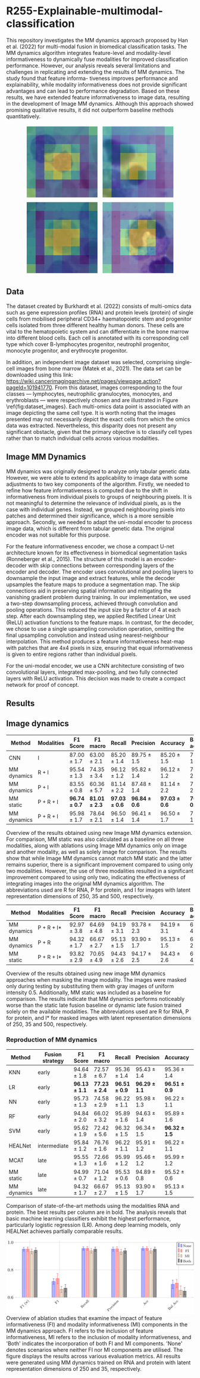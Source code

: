 # R255-Explainable-multimodal-classification

This repository investigates the MM dynamics
approach proposed by Han et al. (2022) for
multi-modal fusion in biomedical classification
tasks. The MM dynamics algorithm integrates
feature-level and modality-level informativeness
to dynamically fuse modalities for improved
classification performance. However, our analysis
reveals several limitations and challenges in
replicating and extending the results of MM
dynamics. The study found that feature informa-
tiveness improves performance and explainability,
while modality informativeness does not provide
significant advantages and can lead to performance
degradation. Based on these results, we have
extended feature informativeness to image data,
resulting in the development of Image MM
dynamics. Although this approach showed
promising qualitative results, it did not outperform
baseline methods quantitatively.

<p align="center">
  <img src="images/maskimage3.png" alt="Image 1" width="200"/>
  <img src="images/maskimage4.png" alt="Image 2" width="200"/>
  <img src="images/maskimage5.png" alt="Image 3" width="200"/>
  <img src="images/maskimage8.png" alt="Image 4" width="200"/>
</p>

## Data
The dataset created by  Burkhardt et al. (2022) consists of multi-omics data such as gene expression profiles (RNA) and protein levels (protein) of single cells from mobilised peripheral CD34+ haematopoietic stem and progenitor cells isolated from three different healthy human donors. These cells are vital to the hematopoietic system and can differentiate in the bone marrow into different blood cells. Each cell is annotated with its corresponding cell type which cover B-lymphocytes progenitor, neutrophil progenitor, monocyte progenitor, and erythrocyte progenitor.

In addition, an independent image dataset was selected, comprising single-cell images from bone marrow (Matek et al., 2021). The data set can be downloaded using this link: https://wiki.cancerimagingarchive.net/pages/viewpage.action?pageId=101941770. From this dataset, images corresponding to the four classes — lymphocytes, neutrophilic granulocytes, monocytes, and erythroblasts — were respectively chosen and are illustrated in Figure \ref{fig:dataset_images}. Each multi-omics data point is associated with an image depicting the same cell type. It is worth noting that the images presented may not necessarily depict the exact cells from which the omics data was extracted.  Nevertheless, this disparity does not present any significant obstacle, given that the primary objective is to classify cell types rather than to match individual cells across various modalities. 


## Image MM Dynamics 
MM dynamics was originally designed to analyze only tabular genetic data. However, we were able to extend its applicability to image data with some adjustments to two key components of the algorithm. Firstly, we needed to refine how feature informativeness is computed due to the shift in informativeness from individual pixels to groups of neighbouring pixels. It is not meaningful to determine the relevance of individual pixels, as is the case with individual genes. Instead, we grouped neighbouring pixels into patches and determined their significance, which is a more sensible approach. Secondly, we needed to adapt the uni-modal encoder to process image data, which is different from tabular genetic data. The original encoder was not suitable for this purpose.



For the feature informativeness encoder, we chose a compact U-net architecture known for its effectiveness in biomedical segmentation tasks (Ronneberger et al., 2015). The structure of this model is an encoder-decoder with skip connections between corresponding layers of the encoder and decoder. The encoder uses convolutional and pooling layers to downsample the input image and extract features, while the decoder upsamples the feature maps to produce a segmentation map. The skip connections aid in preserving spatial information and mitigating the vanishing gradient problem during training. 
In our implementation, we used a two-step downsampling process, achieved through convolution and pooling operations. This reduced the input size by a factor of 4 at each step. After each downsampling step, we applied Rectified Linear Unit (ReLU) activation functions to the feature maps.
In contrast, for the decoder, we chose to use a single upsampling convolution operation, omitting the final upsampling convolution and instead using nearest-neighbour interpolation. This method produces a feature informativeness heat-map with patches that are 4x4 pixels in size, ensuring that equal informativeness is given to entire regions rather than individual pixels.
 
For the uni-modal encoder, we use a CNN architecture consisting of two convolutional layers, integrated max-pooling, and two fully connected layers with ReLU activation. This decision was made to create a compact network for proof of concept.

## Results

## Image dynamics

| Method        | Modalities   | F1 Score          | F1 macro          | Recall            | Precision         | Accuracy          | Balanced accuracy |
|---------------|--------------|-------------------|-------------------|-------------------|-------------------|-------------------|-------------------|
| CNN           | I            | 87.00 ± 1.7       | 63.00 ± 2.1       | 85.20 ± 1.4       | 89.75 ± 1.5       | 85.20 ± 1.5       | 73.03 ± 1.7       |
| MM dynamics   | R + I        | 95.54 ± 1.3       | 74.35 ± 3.4       | 96.12 ± 1.2       | 95.82 ± 1.4       | 96.12 ± 1.2       | 70.07 ± 2.5       |
| MM dynamics   | P + I        | 83.55 ± 0.8       | 60.36 ± 5.7       | 81.14 ± 2.2       | 87.48 ± 1.4       | 81.14 ± 2.2       | 71.67 ± 2.7       |
| MM static     | P + R + I    | **96.74 ± 0.7**   | **81.01 ± 2.3**   | **97.03 ± 0.6**   | **96.84 ± 0.6**   | **97.03 ± 0.6**   | **76.97 ± 0.4**   |
| MM dynamics   | P + R + I    | 95.98 ± 1.7       | 78.64 ± 2.1       | 96.50 ± 1.4       | 96.41 ± 1.4       | 96.50 ± 1.7       | 73.50 ± 1.7       |

Overview of the results obtained using new Image MM dynamics extension. For comparison, MM static was also calculated as a baseline on all three modalities, along with ablations using Image MM dynamics only on image and another modality, as well as solely image for comparison.  The results show that while Image MM dynamics cannot match MM static and the latter remains superior, there is a significant improvement compared to using only two modalities. However, the use of three modalities resulted in a significant improvement compared to using only two, indicating the effectiveness of integrating images into the original MM dynamics algorithm. The abbreviations used are R for RNA, P for protein, and I for images with latent representation dimensions of 250, 35 and 500, respectively.

| Method        | Modalities  | F1 Score          | F1 macro          | Recall            | Precision         | Accuracy          | Balanced accuracy |
|---------------|-------------|-------------------|-------------------|-------------------|-------------------|-------------------|-------------------|
| MM dynamics   | P + R + I* | 92.97 ± 3.8       | 64.69 ± 4.8       | 94.19 ± 3.1       | 93.78 ± 2.3       | 94.19 ± 3.1       | 61.58 ± 4.8       |
| MM dynamics   | P + R       | 94.32 ± 1.7       | 66.67 ± 2.7       | 95.13 ± 1.5       | 93.90 ± 1.7       | 95.13 ± 1.5       | 64.53 ± 2.6       |
| MM static     | P + R + I* | 93.82 ± 2.9       | 70.65 ± 4.9       | 94.43 ± 2.6       | 94.17 ± 2.5       | 94.43 ± 2.6       | 66.54 ± 4.9       |

Overview of the results obtained using new image MM dynamics approaches when masking the image modality. The images were masked only during testing by substituting them with gray images of uniform intensity 0.5. Additionally, MM static was included as a baseline for comparison. The results indicate that MM dynamics performs noticeably worse than the static late fusion baseline or dynamic late fusion trained solely on the available modalities. The abbreviations used are R for RNA, P for protein, and I* for masked images with latent representation dimensions of 250, 35 and 500, respectively.


### Reproduction of MM dynamics
| Method        | Fusion strategy | F1 Score           | F1 macro         | Recall            | Precision         | Accuracy          | Balanced accuracy |
|---------------|-----------------|--------------------|------------------|-------------------|-------------------|-------------------|-------------------|
| KNN           | early           | 94.64 ± 1.8        | 72.57 ± 6.7      | 95.36 ± 1.4       | 95.43 ± 1.4       | 95.36 ± 1.4       | 68.06 ± 6.5       |
| LR            | early           | **96.13 ± 1.1**    | **77.23 ± 2.4**  | **96.51 ± 0.9**   | **96.29 ± 1.1**   | **96.51 ± 0.9**   | **73.60 ± 4.1**   |
| NN            | early           | 95.73 ± 1.3        | 74.58 ± 2.9      | 96.22 ± 1.1       | 95.98 ± 1.3       | 96.22 ± 1.1       | 71.44 ± 4.3       |
| RF            | early           | 94.84 ± 2.0        | 66.02 ± 3.2      | 95.89 ± 1.6       | 94.63 ± 1.4       | 95.89 ± 1.6       | 63.72 ± 3.7       |
| SVM           | early           | 95.62 ± 1.9        | 72.42 ± 5.6      | 96.32 ± 1.5       | 96.34 ± 1.5       | **96.32 ± 1.5**   | 68.79 ± 5.9       |
| HEALNet       | intermediate    | 95.84 ± 1.2        | 76.76 ± 1.6      | 96.22 ± 1.1       | 95.91 ± 1.2       | 96.22 ± 1.1       | **73.58 ± 0.8**   |
| MCAT          | late            | 95.55 ± 1.3        | 72.66 ± 1.6      | 95.99 ± 1.2       | 95.46 ± 1.2       | 95.99 ± 1.2       | 70.46 ± 0.8       |
| MM static     | late            | 94.99 ± 0.7        | 71.04 ± 1.2      | 95.53 ± 0.6       | 94.89 ± 0.8       | 95.52 ± 0.6       | 69.12 ± 2.1       |
| MM dynamics   | late            | 94.32 ± 1.7        | 66.67 ± 2.7      | 95.13 ± 1.5       | 93.90 ± 1.7       | 95.13 ± 1.5       | 64.53 ± 2.6       |

Comparison of state-of-the-art methods using the modalities RNA and protein.  The best results per column are in bold. The analysis reveals that basic machine learning classifiers exhibit the highest performance, particularly logistic regression (LR). Among deep learning models, only HEALNet achieves partially comparable results.

![Image description](images/Ablation_informativeness-1.png) Overview of ablation studies that examine the impact of feature informativeness (FI) and modality informativeness (MI) components in the MM dynamics approach. FI refers to the inclusion of feature informativeness, MI refers to the inclusion of modality informativeness, and 'Both' indicates the incorporation of both FI and MI components. 'None' denotes scenarios where neither FI nor MI components are utilised. The figure displays the results across various evaluation metrics. All results were generated using MM dynamics trained on RNA and protein with latent representation dimensions of 250 and 35, respectively.
